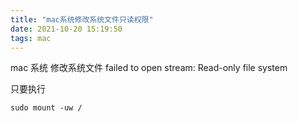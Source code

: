 ```yaml
---
title: "mac系统修改系统文件只读权限"
date: 2021-10-20 15:19:50
tags: mac
---
```

mac 系统 修改系统文件 failed to open stream: Read-only file system

只要执行

```
sudo mount -uw /
```
